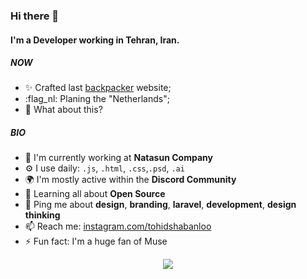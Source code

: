 
### Hi there 👋

#### I'm a Developer working in Tehran, Iran.

##### NOW

- ✨ Crafted last [backpacker](https://tohidsh.com) website;
- :flag_nl:  Planing the "Netherlands";
- 🍑 What about this?

##### BIO

- 🏢 I'm currently working at **Natasun Company**
- ⚙️ I use daily: `.js`, `.html`, `.css`,`.psd`, `.ai`
- 🌍 I'm mostly active within the **Discord Community**
- 🌱 Learning all about **Open Source**
- 💬 Ping me about **design**, **branding**, **laravel**, **development**, **design thinking**
- 📫 Reach me: [instagram.com/tohidshabanloo](https://instagram.com/tohidshabanloo)
- ⚡️ Fun fact: I'm a huge fan of Muse

<p align="center">
  <img src="https://capsule-render.vercel.app/api?type=waving&color=gradient&height=60&section=footer"/>
</p>
